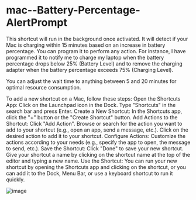 # mac--Battery-Percentage-AlertPrompt

This shortcut will run in the background once activated. It will detect if your Mac is charging within 15 minutes based on an increase in battery percentage. You can program it to perform any action. For instance, I have programmed it to notify me to charge my laptop when the battery percentage drops below 25% (Battery Level) and to remove the charging adapter when the battery percentage exceeds 75% (Charging Level).

You can adjust the wait time to anything between 5 and 20 minutes for optimal resource consumption.


To add a new shortcut on a Mac, follow these steps:
Open the Shortcuts App:
Click on the Launchpad icon in the Dock.
Type "Shortcuts" in the search bar and press Enter.
Create a New Shortcut:
In the Shortcuts app, click the "+" button or the "Create Shortcut" button.
Add Actions to the Shortcut:
Click "Add Action".
Browse or search for the action you want to add to your shortcut (e.g., open an app, send a message, etc.).
Click on the desired action to add it to your shortcut.
Configure Actions:
Customize the actions according to your needs (e.g., specify the app to open, the message to send, etc.).
Save the Shortcut:
Click "Done" to save your new shortcut.
Give your shortcut a name by clicking on the shortcut name at the top of the editor and typing a new name.
Use the Shortcut:
You can run your new shortcut by opening the Shortcuts app and clicking on the shortcut, or you can add it to the Dock, Menu Bar, or use a keyboard shortcut to run it quickly.

![image](https://github.com/Virtuoso633/mac--Battery-Percentage-AlertPrompt/assets/146344785/c2e53dc7-0309-4ef1-bd71-443d7e45ccde)

